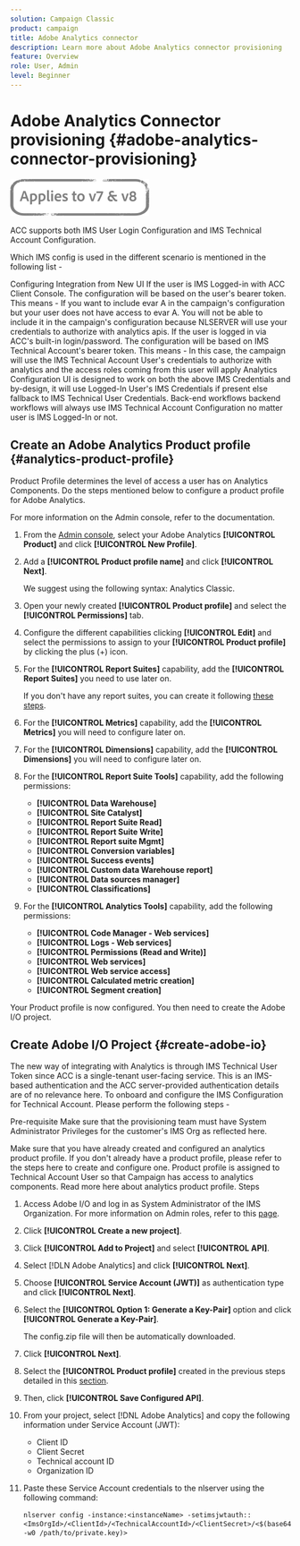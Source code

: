 ```yaml
---
solution: Campaign Classic
product: campaign
title: Adobe Analytics connector
description: Learn more about Adobe Analytics connector provisioning
feature: Overview
role: User, Admin
level: Beginner
---
```

# Adobe Analytics Connector provisioning {#adobe-analytics-connector-provisioning}

![](../../assets/common.svg)

ACC supports both IMS User Login Configuration and IMS Technical Account Configuration.

Which IMS config is used in the different scenario is mentioned in the following list -

Configuring Integration from New UI
If the user is IMS Logged-in with ACC Client Console. The configuration will be based on the user's bearer token.
This means -
If you want to include evar A in the campaign's configuration but your user does not have access to evar A. You will not be able to include it in the campaign's configuration because NLSERVER will use your credentials to authorize with analytics apis.
If the user is logged in via ACC's built-in login/password. The configuration will be based on IMS Technical Account's bearer token.
This means -
In this case, the campaign will use the IMS Technical Account User's credentials to authorize with analytics and the access roles coming from this user will apply
Analytics Configuration UI is designed to work on both the above IMS Credentials and by-design, it will use Logged-In User's IMS Credentials if present else fallback to IMS Technical User Credentials.
Back-end workflows
backend workflows will always use IMS Technical Account Configuration no matter user is IMS Logged-In or not.

## Create an Adobe Analytics Product profile {#analytics-product-profile}

Product Profile determines the level of access a user has on Analytics Components. Do the steps mentioned below to configure a product profile for Adobe Analytics.

For more information on the Admin console, refer to the documentation.

1. From the [Admin console](https://adminconsole.adobe.com/), select your Adobe Analytics **[!UICONTROL Product]** and click **[!UICONTROL New Profile]**.

1. Add a **[!UICONTROL Product profile name]** and click **[!UICONTROL Next]**.
   
   We suggest using the following syntax: Analytics Classic.

1. Open your newly created **[!UICONTROL Product profile]** and select the **[!UICONTROL Permissions]** tab.

1. Configure the different capabilities clicking **[!UICONTROL Edit]** and select the permissions to assign to your **[!UICONTROL Product profile]** by clicking the plus (+) icon. 

1. For the **[!UICONTROL Report Suites]** capability, add the **[!UICONTROL Report Suites]** you need to use later on.
      
      If you don't have any report suites, you can create it following [these steps](https://experienceleague.adobe.com/docs/analytics/admin/manage-report-suites/new-report-suite/t-create-a-report-suite.html).

1. For the **[!UICONTROL Metrics]** capability, add the **[!UICONTROL Metrics]** you will need to configure later on.

1. For the **[!UICONTROL Dimensions]** capability, add the **[!UICONTROL Dimensions]** you will need to configure later on.

1. For the **[!UICONTROL Report Suite Tools]** capability, add the following permissions:

   * **[!UICONTROL Data Warehouse]**
   * **[!UICONTROL Site Catalyst]**
   * **[!UICONTROL Report Suite Read]**
   * **[!UICONTROL Report Suite Write]**
   * **[!UICONTROL Report suite Mgmt]**
   * **[!UICONTROL Conversion variables]**
   * **[!UICONTROL Success events]**
   * **[!UICONTROL Custom data Warehouse report]**
   * **[!UICONTROL Data sources manager]**
   * **[!UICONTROL Classifications]**

1. For the **[!UICONTROL Analytics Tools]** capability, add the following permissions:

   * **[!UICONTROL Code Manager - Web services]**
   * **[!UICONTROL Logs - Web services]**
   * **[!UICONTROL Permissions (Read and Write)]**
   * **[!UICONTROL Web services]**
   * **[!UICONTROL Web service access]**
   * **[!UICONTROL Calculated metric creation]**
   * **[!UICONTROL Segment creation]**

Your Product profile is now configured. You then need to create the Adobe I/O project.

## Create Adobe I/O Project {#create-adobe-io}

The new way of integrating with Analytics is through IMS Technical User Token since ACC is a single-tenant user-facing service. This is an IMS-based authentication and the ACC server-provided authentication details are of no relevance here. To onboard and configure the IMS Configuration for Technical Account. Please perform the following steps -

Pre-requisite
 Make sure that the provisioning team must have System Administrator Privileges for the customer's IMS Org as reflected here.

Make sure that you have already created and configured an analytics product profile. If you don't already have a product profile, please refer to the steps here to create and configure one.
Product profile is assigned to Technical Account User so that Campaign has access to analytics components. Read more here about analytics product profile.
Steps

1. Access Adobe I/O and log in as System Administrator of the IMS Organization.
   For more information on Admin roles, refer to this [page](https://helpx.adobe.com/enterprise/using/admin-roles.html).
   
1. Click **[!UICONTROL Create a new project]**.

1. Click **[!UICONTROL Add to Project]** and select **[!UICONTROL API]**.

1. Select [!DLN Adobe Analytics] and click **[!UICONTROL Next]**.

1. Choose **[!UICONTROL Service Account (JWT)]** as authentication type and click **[!UICONTROL Next]**.

1. Select the **[!UICONTROL Option 1: Generate a Key-Pair]** option and click **[!UICONTROL Generate a Key-Pair]**.

   The config.zip file will then be automatically downloaded.

1. Click **[!UICONTROL Next]**. 

1. Select the **[!UICONTROL Product profile]** created in the previous steps detailed in this [section](#analytics-product-profile).

1. Then, click **[!UICONTROL Save Configured API]**.

1. From your project, select [!DNL Adobe Analytics] and copy the following information under Service Account (JWT):

   * Client ID
   * Client Secret
   * Technical account ID
   * Organization ID

1. Paste these Service Account credentials to the nlserver using the following command: 

   ```
   nlserver config -instance:<instanceName> -setimsjwtauth::<ImsOrgId>/<ClientId>/<TechnicalAccountId>/<ClientSecret>/<$(base64 -w0 /path/to/private.key)>
   ```

